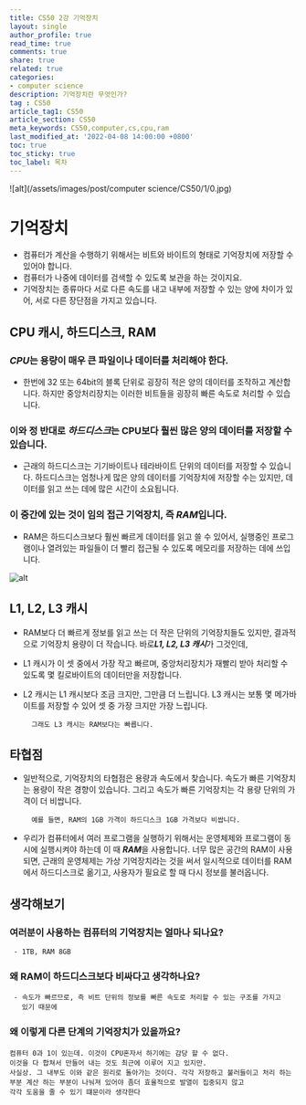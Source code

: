 ```yaml
---
title: CS50 2강 기억장치
layout: single
author_profile: true
read_time: true
comments: true
share: true
related: true
categories:
- computer science
description: 기억장치란 무엇인가?
tag : CS50
article_tag1: CS50
article_section: CS50
meta_keywords: CS50,computer,cs,cpu,ram
last_modified_at: '2022-04-08 14:00:00 +0800'
toc: true
toc_sticky: true
toc_label: 목차
---
```


![alt](/assets/images/post/computer science/CS50/1/0.jpg)

기억장치
=======
- 컴퓨터가 계산을 수행하기 위해서는 비트와 바이트의 형태로 기억장치에 저장할 수 있어야
  합니다. 
- 컴퓨터가 나중에 데이터를 검색할 수 있도록 보관을 하는 것이지요. 
- 기억장치는 종류마다 서로 다른 속도를 내고 내부에 저장할 수 있는 양에 차이가 있어, 
  서로 다른 장단점을 가지고 있습니다.

## CPU 캐시, 하드디스크, RAM

### ***CPU***는 용량이 매우 큰 파일이나 데이터를 처리해야 한다. 
  - 한번에 32 또는 64bit의 블록 단위로 굉장히 적은 양의 데이터를 조작하고 계산합니다. 
    하지만 중앙처리장치는 이러한 비트들을 굉장히 빠른 속도로 처리할 수 있습니다.

### 이와 정 반대로 ***하드디스크***는 CPU보다 훨씬 많은 양의 데이터를 저장할 수 있습니다. 
  - 근래의 하드디스크는 기기바이트나 테라바이트 단위의 데이터를 저장할 수 있습니다.
    하드디스크는 엄청나게 많은 양의 데이터를 기억장치에 저장할 수는 있지만, 
    데이터를 읽고 쓰는 데에 많은 시간이 소요됩니다.

### 이 중간에 있는 것이 임의 접근 기억장치, 즉 ***RAM***입니다. 
  - RAM은 하드디스크보다 훨씬 빠르게 데이터를 읽고 쓸 수 있어서, 실행중인 프로그램이나
    열려있는 파일들이 더 빨리 접근될 수 있도록 메모리를 저장하는 데에 쓰입니다.

![alt](https://cphinf.pstatic.net/mooc/20170719_78/1500447827164ht9MM_PNG/1.3_-01.png?type=w760)

## L1, L2, L3 캐시
- RAM보다 더 빠르게 정보를 읽고 쓰는 더 작은 단위의 기억장치들도 있지만, 결과적으로 기억장치
  용량이 더 작습니다. 바로***L1, L2, L3 캐시***가 그것인데, 
-  L1 캐시가 이 셋 중에서 가장 작고 빠르며, 중앙처리장치가 재빨리 받아 처리할 수 있도록 몇
  킬로바이트의 데이터만을 저장합니다. 
- L2 캐시는 L1 캐시보다 조금 크지만, 그만큼 더 느립니다. L3 캐시는 보통 몇 메가바이트를 
  저장할 수 있어 셋 중 가장 크지만 가장 느립니다. 

        그래도 L3 캐시는 RAM보다는 빠릅니다.  

## 타협점
- 일반적으로, 기억장치의 타협점은 용량과 속도에서 찾습니다. 
  속도가 빠른 기억장치는 용량이 작은 경향이 있습니다. 
  그리고 속도가 빠른 기억장치는 각 용량 단위의 가격이 더 비쌉니다. 

        예를 들면, RAM의 1GB 가격이 하드디스크 1GB 가격보다 비쌉니다.

- 우리가 컴퓨터에서 여러 프로그램을 실행하기 위해서는 운영체제와 프로그램이 동시에 실행시켜야
  하는데 이 때 ***RAM***을 사용합니다. 너무 많은 공간의 RAM이 사용되면, 
  근래의 운영체제는 가상 기억장치라는 것을 써서 일시적으로 데이터를 RAM에서 하드디스크로 
  옮기고, 사용자가 필요로 할 때 다시 정보를 불러옵니다.

## 생각해보기
### 여러분이 사용하는 컴퓨터의 기억장치는 얼마나 되나요?
     - 1TB, RAM 8GB

### 왜 RAM이 하드디스크보다 비싸다고 생각하나요?
     - 속도가 빠르므로, 즉 비트 단위의 정보를 빠른 속도로 처리할 수 있는 구조를 가지고 
       있기 때문에


### 왜 이렇게 다른 단계의 기억장치가 있을까요?
    컴퓨터 0과 1이 있는데. 이것이 CPU혼자서 하기에는 감당 할 수 없다. 
    이것을 다 합쳐서 만들어 내는 것도 최근에 이루어 지고 있지만. 
    사실상. 그 내부도 이와 같은 원리로 돌아가는 것이다. 각각 저장하고 불러들이고 처리 하는
    부분 계산 하는 부분이 나눠져 있어야 좀더 효율적으로 발열이 집중되지 않고 
    각각 도움을 줄 수 있기 떄문이라 생각한다
    